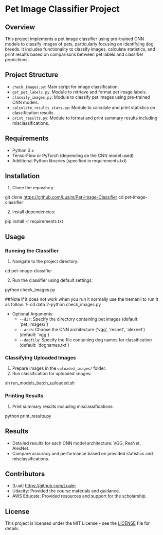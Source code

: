 # Pet Image Classifier Project

## Overview
This project implements a pet image classifier using pre-trained CNN models to classify images of pets, particularly focusing on identifying dog breeds. It includes functionality to classify images, calculate statistics, and print results based on comparisons between pet labels and classifier predictions.

## Project Structure
- `check_images.py`: Main script for image classification.
- `get_pet_labels.py`: Module to retrieve and format pet image labels.
- `classify_images.py`: Module to classify pet images using pre-trained CNN models.
- `calculate_results_stats.py`: Module to calculate and print statistics on classification results.
- `print_results.py`: Module to format and print summary results including misclassifications.

## Requirements
- Python 3.x
- TensorFlow or PyTorch (depending on the CNN model used)
- Additional Python libraries (specified in requirements.txt)

## Installation
1. Clone the repository:

git clone https://github.com/Luaim/Pet-Image-Classifier
cd pet-image-classifier

2. Install dependencies:

pip install -r requirements.txt


## Usage
### Running the Classifier
1. Navigate to the project directory:

cd pet-image-classifier

2. Run the classifier using default settings:

python check_images.py

##Note
if it does not work when you run it normally use the tremanil to run it as follow.
1- cd data
2-python check_images.py

- Optional Arguments:
  - `--dir`: Specify the directory containing pet images (default: 'pet_images/')
  - `--arch`: Choose the CNN architecture ('vgg', 'resnet', 'alexnet') (default: 'vgg')
  - `--dogfile`: Specify the file containing dog names for classification (default: 'dognames.txt')

### Classifying Uploaded Images
1. Prepare images in the `uploaded_images/` folder.
2. Run classification for uploaded images:

sh run_models_batch_uploaded.sh


### Printing Results
1. Print summary results including misclassifications:


python print_results.py


## Results
- Detailed results for each CNN model architecture: VGG, ResNet, AlexNet.
- Compare accuracy and performance based on provided statistics and misclassifications.

## Contributors
- [Luai] https://github.com/Luaim
- Udacity: Provided the course materials and guidance.
- AWS Educate: Provided resources and support for the scholarship.

## License
This project is licensed under the MIT License - see the [LICENSE](LICENSE) file for details.

